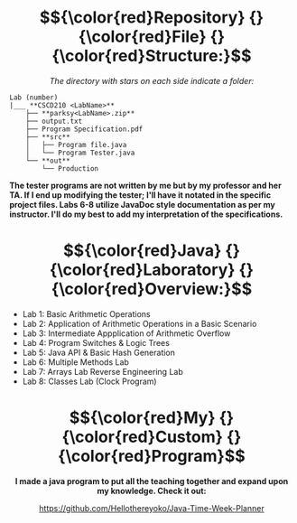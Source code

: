 <div align="center"> 
    
# $${\color{red}Repository} {} {\color{red}File} {} {\color{red}Structure:}$$

</div>




<div align="center">   
    
*The directory with stars on each side indicate a folder:*

</div>



    Lab (number)
    |___ **CSCD210 <LabName>**
        ├── **parksy<LabName>.zip**
        ├── output.txt
        ├── Program Specification.pdf
        ├── **src**
        │   ├── Program file.java
        │   └── Program Tester.java
        └── **out**
            └── Production

<div>
    
**The tester programs are not written by me but by my professor and her TA.
If I end up modifying the tester; I'll have it notated in the specific project files. Labs 6-8 utilize JavaDoc style documentation as per my instructor. I'll do my 
best to add my interpretation of the specifications.**

</div>



<div align="center">
    
# $${\color{red}Java} {} {\color{red}Laboratory} {} {\color{red}Overview:}$$

</div>


<div>
    
- Lab 1: Basic Arithmetic Operations
- Lab 2: Application of Arithmetic Operations in a Basic Scenario
- Lab 3: Intermediate Appplication of Arithmetic Overflow
- Lab 4: Program Switches & Logic Trees
- Lab 5: Java API & Basic Hash Generation
- Lab 6: Multiple Methods Lab
- Lab 7: Arrays Lab Reverse Engineering Lab
- Lab 8: Classes Lab (Clock Program)

</div>


<div align="center">
 
# $${\color{red}My} {} {\color{red}Custom} {} {\color{red}Program}$$

</div>

<div align="center">
    
**I made a java program to put all the teaching together and expand upon my knowledge. Check it out:** </div>

<div align="center">

https://github.com/Hellothereyoko/Java-Time-Week-Planner

</div>


</div>

